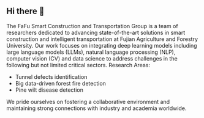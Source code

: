 ## Hi there 👋

The FaFu Smart Construction and Transportation Group is a team of researchers dedicated to advancing state-of-the-art solutions in smart construction and intelligent transportation at Fujian Agriculture and Forestry University. Our work focuses on integrating deep learning models including large language models (LLMs), natural language processing (NLP), computer vision (CV) and data science to address challenges in the following but not limited critical sectors.
Research Areas:
* Tunnel defects identification
* Big data-driven forest fire detection
* Pine wilt disease detection
  
We pride ourselves on fostering a collaborative environment and maintaining strong connections with industry and academia worldwide.

